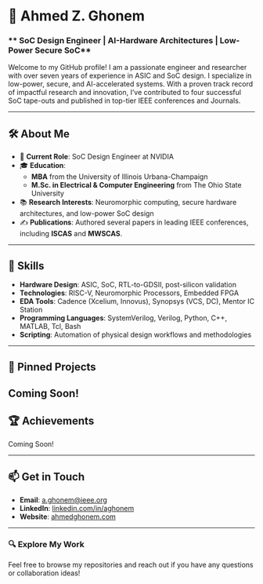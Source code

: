 # 👋 Ahmed Z. Ghonem

### ** SoC Design Engineer | AI-Hardware Architectures | Low-Power Secure SoC**

Welcome to my GitHub profile! I am a passionate engineer and researcher with over seven years of experience in ASIC and SoC design. I specialize in low-power, secure, and AI-accelerated systems. With a proven track record of impactful research and innovation, I’ve contributed to four successful SoC tape-outs and published in top-tier IEEE conferences and Journals.

---

## 🛠 **About Me**

- 💼 **Current Role**: SoC Design Engineer at NVIDIA
- 🎓 **Education**:
  - **MBA** from the University of Illinois Urbana-Champaign
  - **M.Sc. in Electrical & Computer Engineering** from The Ohio State University
- 📚 **Research Interests**: Neuromorphic computing, secure hardware architectures, and low-power SoC design
- ✍️ **Publications**: Authored several papers in leading IEEE conferences, including **ISCAS** and **MWSCAS**.

---

## 🚀 **Skills**

- **Hardware Design**: ASIC, SoC, RTL-to-GDSII, post-silicon validation
- **Technologies**: RISC-V, Neuromorphic Processors, Embedded FPGA
- **EDA Tools**: Cadence (Xcelium, Innovus), Synopsys (VCS, DC), Mentor IC Station
- **Programming Languages**: SystemVerilog, Verilog, Python, C++, MATLAB, Tcl, Bash
- **Scripting**: Automation of physical design workflows and methodologies

---

## 📌 **Pinned Projects**

Coming Soon! 
---

## 🏆 **Achievements**

Coming Soon! 

---

## 📫 **Get in Touch**

- **Email**: [a.ghonem@ieee.org](mailto:a.ghonem@ieee.org)
- **LinkedIn**: [linkedin.com/in/aghonem](https://linkedin.com/in/aghonem)
- **Website**: [ahmedghonem.com](https://ahmedghonem.com/agsa)

---

### 🔍 Explore My Work
Feel free to browse my repositories and reach out if you have any questions or collaboration ideas!


